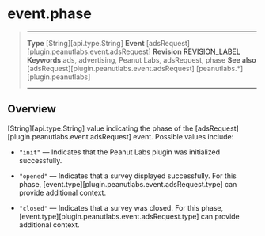 # event.phase

> --------------------- ------------------------------------------------------------------------------------------
> __Type__              [String][api.type.String]
> __Event__             [adsRequest][plugin.peanutlabs.event.adsRequest]
> __Revision__          [REVISION_LABEL](REVISION_URL)
> __Keywords__          ads, advertising, Peanut Labs, adsRequest, phase
> __See also__			[adsRequest][plugin.peanutlabs.event.adsRequest]
>						[peanutlabs.*][plugin.peanutlabs]
> --------------------- ------------------------------------------------------------------------------------------

## Overview

[String][api.type.String] value indicating the phase of the [adsRequest][plugin.peanutlabs.event.adsRequest] event. Possible values include:

* `"init"` &mdash; Indicates that the Peanut Labs plugin was initialized successfully.

* `"opened"` &mdash; Indicates that a survey displayed successfully. For this phase, [event.type][plugin.peanutlabs.event.adsRequest.type] can provide additional context.

* `"closed"` &mdash; Indicates that a survey was closed. For this phase, [event.type][plugin.peanutlabs.event.adsRequest.type] can provide additional context.
